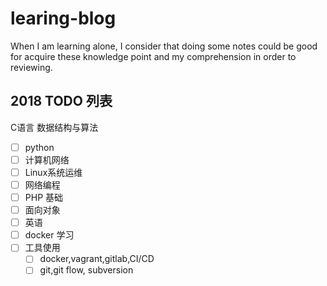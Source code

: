 # learing-blog
When I am learning alone, I consider that  doing some notes could be good for acquire these knowledge point and my comprehension  in order to reviewing.

## 2018 TODO 列表

 C语言 数据结构与算法 
- [ ] python 
- [ ] 计算机网络
- [ ] Linux系统运维
- [ ] 网络编程
- [ ] PHP 基础
- [ ] 面向对象
- [ ] 英语
- [ ] docker 学习
- [ ] 工具使用
    + [ ] docker,vagrant,gitlab,CI/CD
    + [ ] git,git flow, subversion
